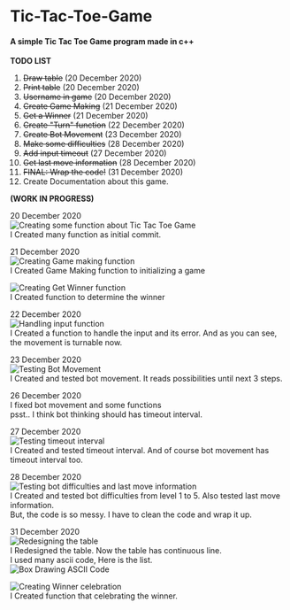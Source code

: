 # Tic-Tac-Toe-Game

#### A simple Tic Tac Toe Game program made in c++

**TODO LIST**
1. ~~Draw table~~ (20 December 2020)
2. ~~Print table~~ (20 December 2020)
3. ~~Username in game~~ (20 December 2020)
4. ~~Create Game Making~~ (21 December 2020)
5. ~~Get a Winner~~ (21 December 2020)
6. ~~Create "Turn" function~~ (22 December 2020)
7. ~~Create Bot Movement~~ (23 December 2020)
8. ~~Make some difficulties~~ (28 December 2020)
9. ~~Add input timeout~~ (27 December 2020)
10. ~~Get last move information~~ (28 December 2020)
11. ~~FINAL: Wrap the code!~~ (31 December 2020)
12. Create Documentation about this game.

**(WORK IN PROGRESS)**

20 December 2020<br />
![Creating some function about Tic Tac Toe Game](img-progress/20-des-2020.png)<br />
I Created many function as initial commit.<br />

21 December 2020<br />
![Creating Game making function](img-progress/21-des-2020-1.png)<br />
I Created Game Making function to initializing a game<br />

![Creating Get Winner function](img-progress/21-des-2020-2.png)<br />
I Created function to determine the winner<br />

22 December 2020<br />
![Handling input function](img-progress/22-des-2020-1.png)<br />
I Created a function to handle the input and its error. And as you can see, the movement is turnable now.<br />

23 December 2020<br />
![Testing Bot Movement](img-progress/23-des-2020-1.png)<br />
I Created and tested bot movement. It reads possibilities until next 3 steps.<br />

26 December 2020<br />
I fixed bot movement and some functions<br />
psst.. I think bot thinking should has timeout interval.<br />

27 December 2020<br />
![Testing timeout interval](img-progress/27-des-2020-1.png)<br />
I Created and tested timeout interval. And of course bot movement has timeout interval too.<br />

28 December 2020<br />
![Testing bot difficulties and last move information](img-progress/28-des-2020-1.png)<br />
I Created and tested bot difficulties from level 1 to 5. Also tested last move information.<br />
But, the code is so messy. I have to clean the code and wrap it up.<br />

31 December 2020<br />
![Redesigning the table](img-progress/31-des-2020-1.png)<br />
I Redesigned the table. Now the table has continuous line.<br />
I used many ascii code, Here is the list.<br/>
![Box Drawing ASCII Code](img-progress/ascii-box-drawing.png)<br />

![Creating Winner celebration](img-progress/31-des-2020-2.gif)<br />
I Created function that celebrating the winner.<br />